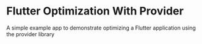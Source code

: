 # Flutter Optimization With Provider

A simple example app to demonstrate optimizing a Flutter application using the provider library
